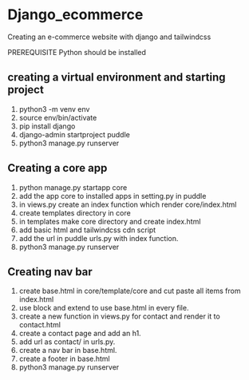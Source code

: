 # Django_ecommerce
Creating an e-commerce website with django and tailwindcss

PREREQUISITE
Python should be installed

## creating a virtual environment and starting project
1. python3 -m venv env 
2. source env/bin/activate
3. pip install django
4. django-admin startproject puddle
5. python3 manage.py runserver

## Creating a core app
1. python manage.py startapp core
2. add the app core to installed apps in setting.py in puddle
3. in views.py create an index function which render core/index.html
4. create templates directory in core
5. in templates make core directory and create index.html
6. add basic html and tailwindcss cdn script
7. add the url in puddle urls.py with index function.
8. python3 manage.py runserver

## Creating nav bar 
1. create base.html in core/template/core and cut paste all items from index.html
2. use block and extend to use base.html in every file.
3. create a new function in views.py for contact and render it to contact.html
4. create a contact page and add an h1.
5. add url as contact/ in urls.py.
6. create a nav bar in base.html.
7. create a footer in base.html
8. python3 manage.py runserver